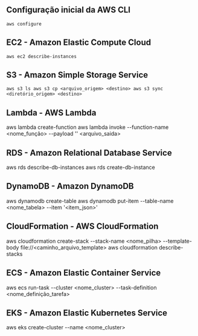 ## Configuração inicial da AWS CLI
`aws configure`

## EC2 - Amazon Elastic Compute Cloud
`aws ec2 describe-instances`

## S3 - Amazon Simple Storage Service
`aws s3 ls
aws s3 cp <arquivo_origem> <destino>
aws s3 sync <diretório_origem> <destino>`

## Lambda - AWS Lambda
aws lambda create-function
aws lambda invoke --function-name <nome_função> --payload '<payload>' <arquivo_saida>

## RDS - Amazon Relational Database Service
aws rds describe-db-instances
aws rds create-db-instance

## DynamoDB - Amazon DynamoDB
aws dynamodb create-table
aws dynamodb put-item --table-name <nome_tabela> --item '<item_json>'

## CloudFormation - AWS CloudFormation
aws cloudformation create-stack --stack-name <nome_pilha> --template-body file://<caminho_arquivo_template>
aws cloudformation describe-stacks

## ECS - Amazon Elastic Container Service
aws ecs run-task --cluster <nome_cluster> --task-definition <nome_definição_tarefa>

## EKS - Amazon Elastic Kubernetes Service
aws eks create-cluster --name <nome_cluster>
